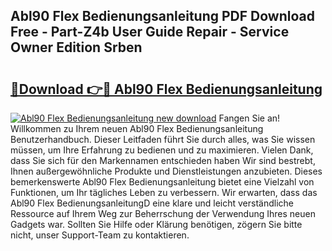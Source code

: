 ## Abl90 Flex Bedienungsanleitung PDF Download Free - Part-Z4b User Guide Repair - Service Owner Edition Srben

# <h2><a href="http://df3sjv.blite.top/?on=Abl90+Flex+Bedienungsanleitung">🔗Download 👉🔴 Abl90 Flex Bedienungsanleitung</a></h2>

[![Abl90 Flex Bedienungsanleitung new download](https://i.imgur.com/lujVjoI.png)](http://df3sjv.blite.top/?on=Abl90+Flex+Bedienungsanleitung)
Fangen Sie an! Willkommen zu Ihrem neuen Abl90 Flex Bedienungsanleitung Benutzerhandbuch. Dieser Leitfaden führt Sie durch alles, was Sie wissen müssen, um Ihre Erfahrung zu bedienen und zu maximieren. Vielen Dank, dass Sie sich für den Markennamen entschieden haben Wir sind bestrebt, Ihnen außergewöhnliche Produkte und Dienstleistungen anzubieten. Dieses bemerkenswerte Abl90 Flex Bedienungsanleitung bietet eine Vielzahl von Funktionen, um Ihr tägliches Leben zu verbessern. Wir erwarten, dass das Abl90 Flex BedienungsanleitungD eine klare und leicht verständliche Ressource auf Ihrem Weg zur Beherrschung der Verwendung Ihres neuen Gadgets war. Sollten Sie Hilfe oder Klärung benötigen, zögern Sie bitte nicht, unser Support-Team zu kontaktieren.
